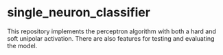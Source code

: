# single_neuron_classifier
This repository implements the perceptron algorithm with both a hard and soft unipolar activation. There are also features for testing and evaluating the model.
